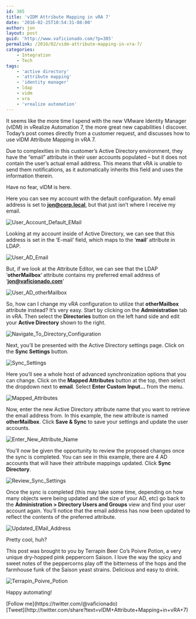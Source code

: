 ```yaml
---
id: 385
title: 'vIDM Attribute Mapping in vRA 7'
date: '2016-02-25T10:54:31-08:00'
author: jon
layout: post
guid: 'http://www.vaficionado.com/?p=385'
permalink: /2016/02/vidm-attribute-mapping-in-vra-7/
categories:
    - Integration
    - Tech
tags:
    - 'active directory'
    - 'attribute mapping'
    - 'identity manager'
    - ldap
    - vidm
    - vra
    - 'vrealize automation'
---
```


It seems like the more time I spend with the new VMware Identity Manager (vIDM) in vRealize Automation 7, the more great new capabilities I discover. Today’s post comes directly from a customer request, and discusses how to use vIDM Attribute Mapping in vRA 7.

Due to complexities in this customer’s Active Directory environment, they have the “email” attribute in their user accounts populated – but it does not contain the user’s actual email address. This means that vRA is unable to send them notifications, as it automatically inherits this field and uses the information therein.

Have no fear, vIDM is here.

Here you can see my account with the default configuration. My email address is set to **jon@corp.local**, but that just isn’t where I receive my email.

![User_Account_Default_EMail](/vaficionado/assets/images/2016/02/User_Account_Default_EMail-1024x206.png)

Looking at my account inside of Active Directory, we can see that this address is set in the ‘E-mail’ field, which maps to the ‘**mail**‘ attribute in LDAP.

![User_AD_Email](/vaficionado/assets/images/2016/02/User_AD_Email-767x1024.png)

But, if we look at the Attribute Editor, we can see that the LDAP ‘**otherMailbox**‘ attribute contains my preferred email address of ‘**jon@vaficionado.com**‘

![User_AD_otherMailbox](/vaficionado/assets/images/2016/02/User_AD_otherMailbox-771x1024.png)

So, how can I change my vRA configuration to utilize that **otherMailbox** attribute instead? It’s very easy. Start by clicking on the **Administration** tab in vRA. Then select the **Directories** button on the left hand side and edit your **Active Directory** shown to the right.

![Navigate_To_Directory_Configuration](/vaficionado/assets/images/2016/02/Navigate_To_Directory_Configuration-1024x362.png)

Next, you’ll be presented with the Active Directory settings page. Click on the **Sync Settings** button.

![Sync_Settings](/vaficionado/assets/images/2016/02/Sync_Settings-1024x377.png)

Here you’ll see a whole host of advanced synchronization options that you can change. Click on the **Mapped Attributes** button at the top, then select the dropdown next to **email**. Select **Enter Custom Input…** from the menu.

![Mapped_Attributes](/vaficionado/assets/images/2016/02/Mapped_Attributes-293x300.png)

Now, enter the new Active Directory attribute name that you want to retrieve the email address from. In this example, the new attribute is named **otherMailbox**. Click **Save &amp; Sync** to save your settings and update the user accounts.

![Enter_New_Attribute_Name](/vaficionado/assets/images/2016/02/Enter_New_Attribute_Name-1024x635.png)

You’ll now be given the opportunity to review the proposed changes once the sync is completed. You can see in this example, there are 4 AD accounts that will have their attribute mappings updated. Click **Sync Directory**.

![Review_Sync_Settings](/vaficionado/assets/images/2016/02/Review_Sync_Settings-1024x620.png)

Once the sync is completed (this may take some time, depending on how many objects were being updated and the size of your AD, etc) go back to the **Administration &gt; Directory Users and Groups** view and find your user account again. You’ll notice that the email address has now been updated to reflect the contents of the preferred attribute.

![Updated_EMail_Address](/vaficionado/assets/images/2016/02/Updated_EMail_Address-1024x248.png)

Pretty cool, huh?

This post was brought to you by Terrapin Beer Co’s Poivre Potion, a very unique dry-hopped pink peppercorn Saison. I love the way the spicy and sweet notes of the peppercorns play off the bitterness of the hops and the farmhouse funk of the Saison yeast strains. Delicious and easy to drink.

![Terrapin_Poivre_Potion](/vaficionado/assets/images/2016/02/Terrapin_Poivre_Potion-225x300.jpg)

Happy automating!

<div class="twttr_buttons"><div class="twttr_followme"> [Follow me](https://twitter.com/@vaficionado) </div></div><div class="twttr_buttons"><div class="twttr_twitter"> [Tweet](http://twitter.com/share?text=vIDM+Attribute+Mapping+in+vRA+7)</div></div>